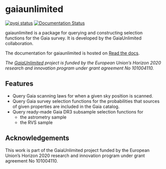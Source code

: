 # gaiaunlimited

[![pypi status](https://img.shields.io/pypi/v/dustapprox.svg)](https://pypi.org/project/dustapprox/)
[![Documentation Status](https://readthedocs.org/projects/gaiaunlimited/badge/?version=latest)](https://gaiaunlimited.readthedocs.io/en/latest/?badge=latest)

gaiaunlimited is a package for querying and constructing selection functions for the Gaia survey. It is developed by the GaiaUnlimited collaboration.

The documentation for gaiaunlimited is hosted on [Read the docs](https://gaiaunlimited.readthedocs.io/en/latest).

*The [GaiaUnlimited](https://gaia-unlimited.org/) project is funded by the European Union’s Horizon 2020 research and innovation program under grant agreement No 101004110.*

## Features

- Query Gaia scanning laws for when a given sky position is scanned.
- Query Gaia survey selection functions for the probabilities that sources of given properties are included in the Gaia catalog.
- Query ready-made Gaia DR3 subsample selection functions for
	- the astrometry sample
	- the RVS sample

## Acknowledgements

This work is part of the GaiaUnlimited project funded by the European Union’s
Horizon 2020 research and innovation program under grant agreement No 101004110.
